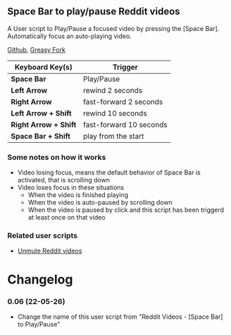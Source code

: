 ## Space Bar to play/pause Reddit videos
A User script to Play/Pause a focused video by pressing the [Space Bar]. Automatically focus an auto-playing video.

[Github](https://github.com/FlowerForWar/space-bar-to-play-pause-reddit-videos), [Greasy Fork](https://greasyfork.org/en/scripts/444775-reddit-videos-space-bar-to-play-pause)

Keyboard Key(s) | Trigger
---|---
**Space Bar** | Play/Pause 
**Left Arrow** | rewind 2 seconds
**Right Arrow** | fast-forward 2 seconds
**Left Arrow + Shift** | rewind 10 seconds
**Right Arrow + Shift** | fast-forward 10 seconds
**Space Bar + Shift** | play from the start

### Some notes on how it works
* Video losing focus, means the default behavior of Space Bar is activated, that is scrolling down
* Video loses focus in these situations
  * When the video is finished playing
  * When the video is auto-paused by scrolling down
  * When the video is paused by click and this script has been triggerd at least once on that video

### Related user scripts
* [Unmute Reddit videos](https://greasyfork.org/en/scripts/445557-unmute-reddit-videos)

# Changelog
### 0.06 (22-05-26)
* Change the name of this user script from "Reddit Videos - [Space Bar] to Play/Pause" 
